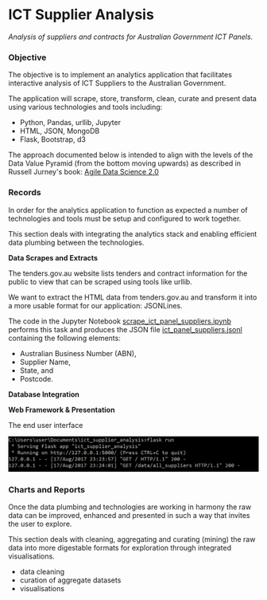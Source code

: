 # ICT Supplier Analysis

*Analysis of suppliers and contracts for Australian Government ICT Panels.*

### Objective

The objective is to implement an analytics application that facilitates interactive analysis of ICT Suppliers to the Australian Government.

The application will scrape, store, transform, clean, curate and present data using various technologies and tools including: 
- Python, Pandas, urllib, Jupyter
- HTML, JSON, MongoDB
- Flask, Bootstrap, d3

The approach documented below is intended to align with the levels of the Data Value Pyramid (from the bottom moving upwards) as described in Russell Jurney's book: [Agile Data Science 2.0](http://shop.oreilly.com/product/0636920051619.do)

### Records

In order for the analytics application to function as expected a number of technologies and tools must be setup and configured to work together.

This section deals with integrating the analytics stack and enabling efficient data plumbing between the technologies.

**Data Scrapes and Extracts**

The tenders.gov.au website lists tenders and contract information for the public to view that can be scraped using tools like urllib.

We want to extract the HTML data from tenders.gov.au and transform it into a more usable format for our application: JSONLines.

The code in the Jupyter Notebook [scrape_ict_panel_suppliers.ipynb](https://github.com/mwportfolio/ICT-Supplier-Analysis/blob/master/code/scrape_ict_panel_suppliers.ipynb) performs this task and produces the JSON file [ict_panel_suppliers.jsonl](https://github.com/mwportfolio/blob/master/datasets/ict_panel_suppliers.jsonl) containing the following elements:

- Australian Business Number (ABN),
- Supplier Name, 
- State, and
- Postcode.

**Database Integration**



**Web Framework & Presentation**

The end user interface

![](https://github.com/mwportfolio/ICT-Supplier-Analysis/blob/master/code/screenshot_run_flask_app.PNG?raw=true)

### Charts and Reports

Once the data plumbing and technologies are working in harmony the raw data can be improved, enhanced and presented in such a way that invites the user to explore.

This section deals with cleaning, aggregating and curating (mining) the raw data into more digestable formats for exploration through integrated visualisations.

- data cleaning
- curation of aggregate datasets
- visualisations

